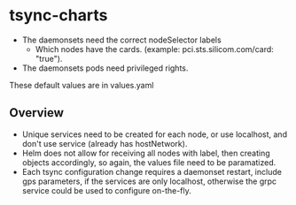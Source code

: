 # tsync-charts

* The daemonsets need the correct nodeSelector labels 
  * Which nodes have the cards. (example: pci.sts.silicom.com/card: "true").
* The daemonsets pods need privileged rights.

These default values are in values.yaml

## Overview

* Unique services need to be created for each node, or use localhost, and don't use service (already has hostNetwork).
* Helm does not allow for receiving all nodes with label, then creating objects accordingly, so again, the values file need to be paramatized.
* Each tsync configuration change requires a daemonset restart, include gps parameters, if the services are only localhost, otherwise the grpc service could be used to configure on-the-fly.
